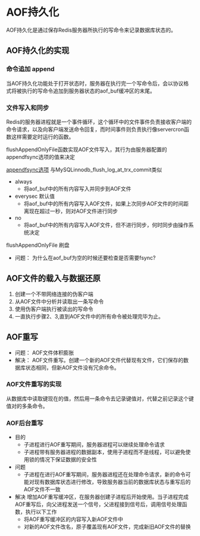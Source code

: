# AOF持久化

AOF持久化是通过保存Redis服务器所执行的写命令来记录数据库状态的。

## AOF持久化的实现

### 命令追加 append

当AOF持久化功能处于打开状态时，服务器在执行完一个写命令后，会以协议格式将被执行的写命令追加到服务器状态的aof_buf缓冲区的末尾。

### 文件写入和同步

Redis的服务器进程就是一个事件循环，这个循环中的文件事件负责接收客户端的命令请求，以及向客户端发送命令回复，而时间事件则负责执行像servercron函数这样需要定时运行的函数。

flushAppendOnlyFile函数实现AOF文件写入，其行为由服务器配置的appendfsync选项的值来决定

[appendfsync选项](https://redislabs.com/ebook/part-2-core-concepts/chapter-4-keeping-data-safe-and-ensuring-performance/4-1-persistence-options/4-1-2-append-only-file-persistence/) 与MySQLinnodb_flush_log_at_trx_commit类似
- always
  - 将aof_buf中的所有内容写入并同步到AOF文件
- everysec 默认值
  - 将aof_buf中的所有内容写入AOF文件，如果上次同步AOF文件的时间距离现在超过一秒，则对AOF文件进行同步
- no
  - 将aof_buf中的所有内容写入AOF文件，但不进行同步，何时同步由操作系统决定

flushAppendOnlyFile 刷盘 
- 问题： 为什么在aof_buf为空的时候还要检查是否需要fsync?

## AOF文件的载入与数据还原

1. 创建一个不带网络连接的伪客户端
2. 从AOF文件中分析并读取出一条写命令
3. 使用伪客户端执行被读出的写命令
4. 一直执行步骤2、3,直到AOF文件中的所有命令被处理完毕为止。

## AOF重写

- 问题： AOF文件体积膨胀
- 解决： AOF文件重写。创建一个新的AOF文件代替现有文件，它们保存的数据库状态相同，但新AOF文件没有冗余命令。

### AOF文件重写的实现

从数据库中读取键现在的值，然后用一条命令去记录键值对，代替之前记录这个键值对的多条命令。

### AOF后台重写

- 目的
  - 子进程进行AOF重写期间，服务器进程可以继续处理命令请求
  - 子进程带有服务器进程的数据副本，使用子进程而不是线程，可以避免使用锁的情况下保证数据的安全性
- 问题
  - 子进程在进行AOF重写期间，服务器进程还在处理命令请求，新的命令可能对现有数据库状态进行修改，导致服务器当前的数据库状态与重写后的AOF文件不一致
- 解决
  增加AOF重写缓冲区，在服务器创建子进程后开始使用。当子进程完成AOF重写后，向父进程发送一个信号，父进程接到信号后，调用信号处理函数，执行以下工作
  - 将AOF重写缓冲区的内容写入新AOF文件中
  - 对新的AOF文件改名，原子覆盖现有AOF文件，完成新旧AOF文件的替换

